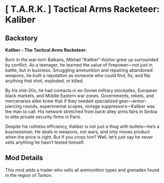 # **[ T.A.R.K. ] Tactical Arms Racketeer: Kaliber**
## Backstory
**Kaliber - The Tactical Arms Racketeer:**

Born in the war-torn Balkans, Mikhail "Kaliber" Kozlov grew up surrounded by conflict. As a teenager, he learned the value of firepower—not just in battle, but in business. Smuggling ammunition and repairing abandoned weapons, he built a reputation as someone who could find, fix, and flip anything that shot, exploded, or killed.

By his mid-20s, he had contacts in ex-Soviet military stockpiles, European black markets, and Middle Eastern war zones. Governments, rebels, and mercenaries alike knew that if they needed specialized gear—armor-piercing rounds, experimental scopes, vintage suppressors—Kaliber was the man to call. His network stretched from back-alley arms fairs in Serbia to elite private security firms in Paris.

Despite his ruthless efficiency, Kaliber is not just a thug with bullets—he’s a businessman. He deals in weapons, not wars, and only moves product when the price is right. But if you cross him? Well, let’s just say he never sells anything he hasn’t tested himself.

## Mod Details

This mod adds a trader who sells all ammunition types and grenades found in the region of Tarkov.